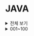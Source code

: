 # JAVA


<details>
<summary>전체 보기</summary>
<div markdown="1">

J01 = [ BufferedWriter를 이용해 int형 출력 ](https://github.com/Ha-no/JAVA/blob/main/J01.java)  
J02 = charAt() 을 이용해 String을 한글자 씩  
J03 = for문 없이 배열의 초기값 설정  
J04 = N까지의 소수 구하기 ( 에라토스테네스의 체 ) 

</div>
</details>


<details>
<summary>001~100</summary>
<div markdown="1">

J01 = [ BufferedWriter를 이용해 int형 출력 ](https://github.com/Ha-no/JAVA/blob/main/J01.java)  
J02 = charAt() 을 이용해 String을 한글자 씩  
J03 = for문 없이 배열의 초기값 설정  
J04 = N까지의 소수 구하기 ( 에라토스테네스의 체 ) 

</div>
</details>
